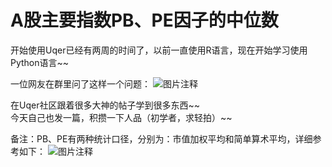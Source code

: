 # A股主要指数PB、PE因子的中位数

开始使用Uqer已经有两周的时间了，以前一直使用R语言，现在开始学习使用Python语言~~

一位网友在群里问了这样一个问题：
![图片注释](http://storage-uqer.datayes.com/582d00fa228e5b9c86a59b57/7ee470ec-deeb-11e6-ba46-0242ac140004)

在Uqer社区跟着很多大神的帖子学到很多东西~~  
今天自己也发一篇，积攒一下人品（初学者，求轻拍）~~

备注：PB、PE有两种统计口径，分别为：市值加权平均和简单算术平均，详细参考如下：
![图片注释](http://storage-uqer.datayes.com/582d00fa228e5b9c86a59b57/8b456b9e-deea-11e6-aa07-0242ac140003)
